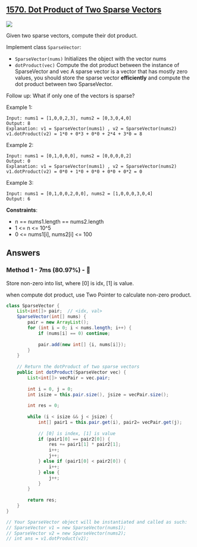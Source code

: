 ## [1570. Dot Product of Two Sparse Vectors](https://leetcode.com/problems/dot-product-of-two-sparse-vectors/)

![](https://github.com/weltond/DataStructure/blob/master/medium.PNG)

Given two sparse vectors, compute their dot product.

Implement class `SparseVector`:

- `SparseVector(nums)` Initializes the object with the vector nums
- `dotProduct(vec)` Compute the dot product between the instance of SparseVector and vec
A sparse vector is a vector that has mostly zero values, you should store the sparse vector **efficiently** and compute the dot product between two SparseVector.

Follow up: What if only one of the vectors is sparse?

 

Example 1:

```
Input: nums1 = [1,0,0,2,3], nums2 = [0,3,0,4,0]
Output: 8
Explanation: v1 = SparseVector(nums1) , v2 = SparseVector(nums2)
v1.dotProduct(v2) = 1*0 + 0*3 + 0*0 + 2*4 + 3*0 = 8
```

Example 2:

```
Input: nums1 = [0,1,0,0,0], nums2 = [0,0,0,0,2]
Output: 0
Explanation: v1 = SparseVector(nums1) , v2 = SparseVector(nums2)
v1.dotProduct(v2) = 0*0 + 1*0 + 0*0 + 0*0 + 0*2 = 0
```

Example 3:

```
Input: nums1 = [0,1,0,0,2,0,0], nums2 = [1,0,0,0,3,0,4]
Output: 6
``` 

**Constraints**:

- n == nums1.length == nums2.length
- 1 <= n <= 10^5
- 0 <= nums1[i], nums2[i] <= 100

## Answers
### Method 1 - 7ms (80.97%) - 🐰

Store non-zero into list, where [0] is idx, [1] is value.

when compute dot product, use Two Pointer to calculate non-zero product.

```java
class SparseVector {
    List<int[]> pair;  // <idx, val>
    SparseVector(int[] nums) {
        pair = new ArrayList();
        for (int i = 0; i < nums.length; i++) {
            if (nums[i] == 0) continue;
            
            pair.add(new int[] {i, nums[i]});
        }
    }
    
	// Return the dotProduct of two sparse vectors
    public int dotProduct(SparseVector vec) {
        List<int[]> vecPair = vec.pair;
        
        int i = 0, j = 0;
        int isize = this.pair.size(), jsize = vecPair.size();
        
        int res = 0;
        
        while (i < isize && j < jsize) {
            int[] pair1 = this.pair.get(i), pair2= vecPair.get(j);
            
            // [0] is index, [1] is value
            if (pair1[0] == pair2[0]) {
                res += pair1[1] * pair2[1];
                i++;
                j++;
            } else if (pair1[0] < pair2[0]) {
                i++;
            } else {
                j++;
            }
        }
        
        return res;
    }
}

// Your SparseVector object will be instantiated and called as such:
// SparseVector v1 = new SparseVector(nums1);
// SparseVector v2 = new SparseVector(nums2);
// int ans = v1.dotProduct(v2);
```
